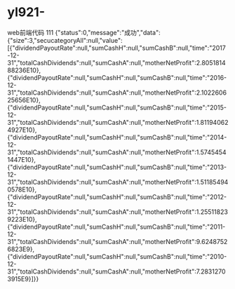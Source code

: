 # yl921-
web前端代码
111
{"status":0,"message":"成功","data":{"size":3,"secucategoryAll":null,"value":[{"dividendPayoutRate":null,"sumCashH":null,"sumCashB":null,"time":"2017-12-31","totalCashDividends":null,"sumCashA":null,"motherNetProfit":2.805181488236E10},{"dividendPayoutRate":null,"sumCashH":null,"sumCashB":null,"time":"2016-12-31","totalCashDividends":null,"sumCashA":null,"motherNetProfit":2.102260625656E10},{"dividendPayoutRate":null,"sumCashH":null,"sumCashB":null,"time":"2015-12-31","totalCashDividends":null,"sumCashA":null,"motherNetProfit":1.811940624927E10},{"dividendPayoutRate":null,"sumCashH":null,"sumCashB":null,"time":"2014-12-31","totalCashDividends":null,"sumCashA":null,"motherNetProfit":1.57454541447E10},{"dividendPayoutRate":null,"sumCashH":null,"sumCashB":null,"time":"2013-12-31","totalCashDividends":null,"sumCashA":null,"motherNetProfit":1.511854940578E10},{"dividendPayoutRate":null,"sumCashH":null,"sumCashB":null,"time":"2012-12-31","totalCashDividends":null,"sumCashA":null,"motherNetProfit":1.255118239223E10},{"dividendPayoutRate":null,"sumCashH":null,"sumCashB":null,"time":"2011-12-31","totalCashDividends":null,"sumCashA":null,"motherNetProfit":9.62487526823E9},{"dividendPayoutRate":null,"sumCashH":null,"sumCashB":null,"time":"2010-12-31","totalCashDividends":null,"sumCashA":null,"motherNetProfit":7.28312703915E9}]}}
